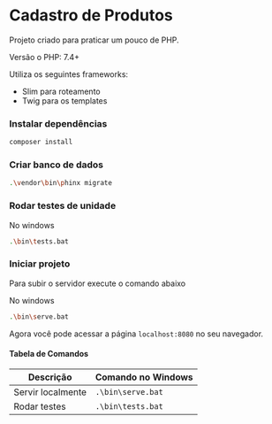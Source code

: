 # Cadastro de Produtos

Projeto criado para praticar um pouco de PHP.

Versão o PHP: 7.4+

Utiliza os seguintes frameworks:
- Slim para roteamento
- Twig para os templates

### Instalar dependências
```bash
composer install
```
### Criar banco de dados
```bash
.\vendor\bin\phinx migrate
```
### Rodar testes de unidade
No windows
```bash
.\bin\tests.bat
```

### Iniciar projeto
Para subir o servidor execute o comando abaixo

No windows
```bash
.\bin\serve.bat
```

Agora você pode acessar a página `localhost:8080` no seu navegador.

#### Tabela de Comandos
| Descrição | Comando no Windows | 
| --- | --- |
| Servir localmente |`.\bin\serve.bat` |
| Rodar testes | `.\bin\tests.bat` |




